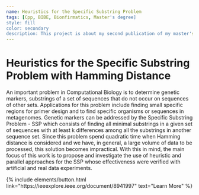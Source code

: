 ```yaml
---
name: Heuristics for the Specific Substring Problem
tags: [Cpp, BIBE, Bionfirmatics, Master's degree]
style: fill
color: secondary
description: This project is about my second publication of my master's degree on BIBE.
---
```


# Heuristics for the Specific Substring Problem with Hamming Distance

An important problem in Computational Biology is to determine genetic markers, substrings of a set of sequences that do not occur on sequences of other sets. Applications for this problem include finding small specific regions for primer design and to find specific organisms or sequences in metagenomes. Genetic markers can be addressed by the Specific Substring Problem - SSP which consists of finding all minimal substrings in a given set of sequences with at least k differences among all the substrings in another sequence set. Since this problem spend quadratic time when Hamming distance is considered and we have, in general, a large volume of data to be processed, this solution becomes impractical. With this in mind, the main focus of this work is to propose and investigate the use of heuristic and parallel approaches for the SSP whose effectiveness were verified with artificial and real data experiments.

<p class="text-center">
{% include elements/button.html link="https://ieeexplore.ieee.org/document/8941997" text="Learn More" %}
</p>
